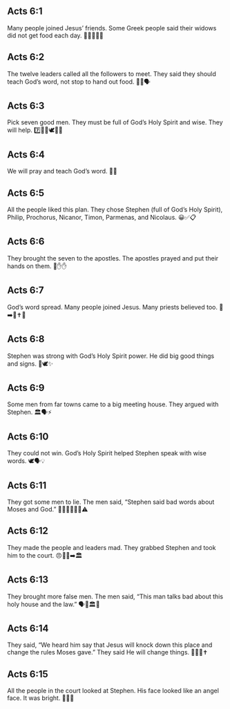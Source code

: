 ## Acts 6:1
Many people joined Jesus’ friends. Some Greek people said their widows did not get food each day. 🧑‍🤝‍🧑🍞😟
## Acts 6:2
The twelve leaders called all the followers to meet. They said they should teach God’s word, not stop to hand out food. 📖🍞🗣️
## Acts 6:3
Pick seven good men. They must be full of God’s Holy Spirit and wise. They will help. 7️⃣🙋‍♂️🕊️🧠🤝
## Acts 6:4
We will pray and teach God’s word. 🙏📖
## Acts 6:5
All the people liked this plan. They chose Stephen (full of God’s Holy Spirit), Philip, Prochorus, Nicanor, Timon, Parmenas, and Nicolaus. 😀✅📋
## Acts 6:6
They brought the seven to the apostles. The apostles prayed and put their hands on them. 🙏✋✋
## Acts 6:7
God’s word spread. Many people joined Jesus. Many priests believed too. 🌱➡️🌿✝️🙂
## Acts 6:8
Stephen was strong with God’s Holy Spirit power. He did big good things and signs. 💪🕊️✨
## Acts 6:9
Some men from far towns came to a big meeting house. They argued with Stephen. 🏛️🗣️⚡
## Acts 6:10
They could not win. God’s Holy Spirit helped Stephen speak with wise words. 🕊️🗣️💡
## Acts 6:11
They got some men to lie. The men said, “Stephen said bad words about Moses and God.” 🕵️‍♂️🧍‍♂️🧍‍♂️⚠️
## Acts 6:12
They made the people and leaders mad. They grabbed Stephen and took him to the court. 😠👥✊➡️🏛️
## Acts 6:13
They brought more false men. The men said, “This man talks bad about this holy house and the law.” 🗣️🚫🏛️📜
## Acts 6:14
They said, “We heard him say that Jesus will knock down this place and change the rules Moses gave.” They said He will change things. 🧱💥🔁✝️
## Acts 6:15
All the people in the court looked at Stephen. His face looked like an angel face. It was bright. 👀✨😇
